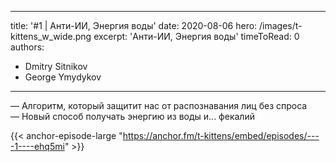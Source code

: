 
---
title: '#1 | Анти-ИИ, Энергия воды'
date: 2020-08-06
hero: /images/t-kittens_w_wide.png
excerpt: 'Анти-ИИ, Энергия воды'
timeToRead: 0
authors:
  - Dmitry Sitnikov
  - George Ymydykov
---

— Алгоритм, который защитит нас от распознавания лиц без спроса<br/>
— Новый способ получать энергию из воды и... фекалий

{{< anchor-episode-large "https://anchor.fm/t-kittens/embed/episodes/----1----ehq5mi" >}}

